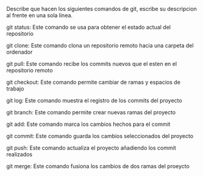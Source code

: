Describe que hacen los siguientes comandos de git, escribe su descripcion al frente en una sola linea.

git status: Este comando se usa para obtener el estado actual del repositorio

git clone: Este comando clona un repositorio remoto hacia una carpeta del ordenador

git pull: Este comando recibe los commits nuevos que el esten en el repositorio remoto 

git checkout: Este comando permite cambiar de ramas y espacios de trabajo

git log: Este comando muestra el registro de los commits del proyecto

git branch: Este comando permite crear nuevas ramas del proyecto

git add: Este comando marca los cambios hechos para el commit

git commit: Este comando guarda los cambios seleccionados del proyecto 

git push: Este comando actualiza el proyecto añadiendo los commit realizados

git merge: Este comando fusiona los cambios de dos ramas del proeycto

